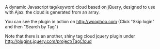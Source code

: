 A dynamic Javascript tag/keyword cloud based on jQuery, designed to use with Ajax:
the cloud is generated from an array.

You can see the plugin in action on http://woophoo.com (Click "Skip login" and then "Search by Tag")

Note that there is an another, shiny tag cloud jquery plugin under http://plugins.jquery.com/project/TagCloud